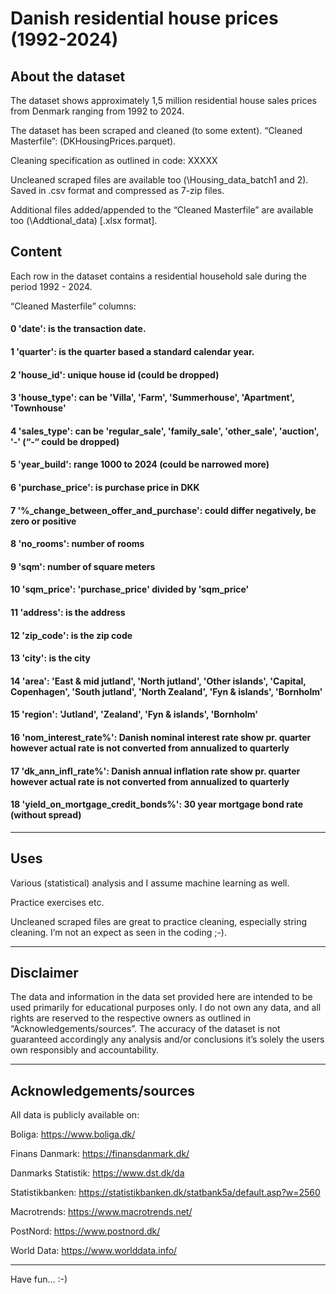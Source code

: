 # Danish residential house prices (1992-2024)

## About the dataset

The dataset shows approximately 1,5 million residential house sales prices from Denmark ranging from 1992 to 2024. 

The dataset has been scraped and cleaned (to some extent). “Cleaned Masterfile”: (DKHousingPrices.parquet). 

Cleaning specification as outlined in code: XXXXX

Uncleaned scraped files are available too (\Housing_data_batch1 and 2). Saved in .csv format and compressed as 7-zip files.

Additional files added/appended to the “Cleaned Masterfile” are available too (\Addtional_data) [.xlsx format].

## Content
Each row in the dataset contains a residential household sale during the period 1992 - 2024.

“Cleaned Masterfile” columns:

#### 0 'date': is the transaction date.

#### 1 'quarter': is the quarter based a standard calendar year.

#### 2 'house_id': unique house id (could be dropped)

#### 3 'house_type': can be 'Villa', 'Farm', 'Summerhouse', 'Apartment', 'Townhouse'

#### 4 'sales_type': can be 'regular_sale', 'family_sale', 'other_sale', 'auction', '-' (“-“ could be dropped)

#### 5 'year_build': range 1000 to 2024 (could be narrowed more)

#### 6 'purchase_price': is purchase price in DKK

#### 7 '%_change_between_offer_and_purchase': could differ negatively, be zero or positive

#### 8 'no_rooms': number of rooms

#### 9 'sqm': number of square meters

#### 10 'sqm_price': 'purchase_price' divided by 'sqm_price'

#### 11 'address': is the address

#### 12 'zip_code': is the zip code

#### 13 'city': is the city

#### 14 'area': 'East & mid jutland', 'North jutland', 'Other islands', 'Capital, Copenhagen', 'South jutland', 'North Zealand', 'Fyn & islands', 'Bornholm'

#### 15 'region': 'Jutland', 'Zealand', 'Fyn & islands', 'Bornholm'

#### 16 'nom_interest_rate%': Danish nominal interest rate show pr. quarter however actual rate is not converted from annualized to quarterly

#### 17 'dk_ann_infl_rate%': Danish annual inflation rate show pr. quarter however actual rate is not converted from annualized to quarterly 

#### 18 'yield_on_mortgage_credit_bonds%': 30 year mortgage bond rate (without spread)

*************************************

## Uses

Various (statistical) analysis and I assume machine learning as well. 

Practice exercises etc. 

Uncleaned scraped files are great to practice cleaning, especially string cleaning. I’m not an expect as seen in the coding ;-).

*************************************

## Disclaimer
The data and information in the data set provided here are intended to be used primarily for educational purposes only. I do not own any data, and all rights are reserved to the respective owners as outlined in “Acknowledgements/sources”. The accuracy of the dataset is not guaranteed accordingly any analysis and/or conclusions it’s solely the users own responsibly and accountability.

*************************************

## Acknowledgements/sources 

All data is publicly available on:

Boliga: https://www.boliga.dk/

Finans Danmark: https://finansdanmark.dk/

Danmarks Statistik: https://www.dst.dk/da

Statistikbanken: https://statistikbanken.dk/statbank5a/default.asp?w=2560

Macrotrends: https://www.macrotrends.net/

PostNord: https://www.postnord.dk/

World Data: https://www.worlddata.info/

*************************************

Have fun… :-)
